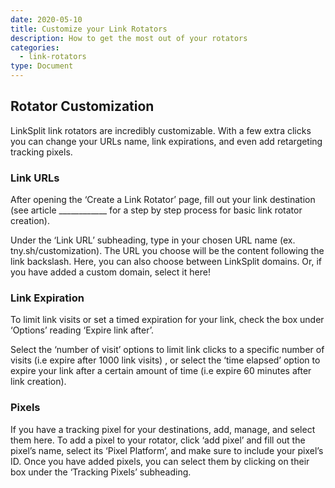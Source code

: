 ```yaml
---
date: 2020-05-10
title: Customize your Link Rotators
description: How to get the most out of your rotators
categories:
  - link-rotators
type: Document
---
```


## Rotator Customization

LinkSplit link rotators are incredibly customizable. With a few extra clicks you can change your URLs name, link expirations, and even add retargeting tracking pixels.

### Link URLs

After opening the ‘Create a Link Rotator’ page, fill out your link destination (see article ____________ for a step by step process for basic link rotator creation).

Under the ‘Link URL’ subheading, type in your chosen URL name (ex. tny.sh/customization). The URL you choose will be the content following the link backslash. Here, you can also choose between LinkSplit domains. Or, if you have added a custom domain, select it here!

### Link Expiration

To limit link visits or set a timed expiration for your link, check the box under ‘Options’ reading ‘Expire link after’.

Select the ‘number of visit’ options to limit link clicks to a specific number of visits (i.e expire after 1000 link visits) , or select the ‘time elapsed’ option to expire your link after a certain amount of time (i.e expire 60 minutes after link creation).

### Pixels

If you have a tracking pixel for your destinations, add, manage, and select them here. 
To add a pixel to your rotator, click ‘add pixel’ and fill out the pixel’s name, select its ‘Pixel Platform’, and make sure to include your pixel’s ID. Once you have added pixels, you can select them by clicking on their box under the ‘Tracking Pixels’ subheading.

